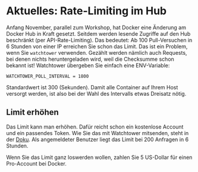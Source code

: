 # Aktuelles: Rate-Limiting im Hub

Anfang November, parallel zum Workshop, hat Docker eine Änderung am Docker Hub in Kraft gesetzt. Seitdem werden lesende Zugriffe auf den Hub beschränkt (per API-Rate-Limiting). Das bedeutet: Ab 100 Pull-Versuchen in 6 Stunden von einer IP erreichen Sie schon das Limit. Das ist ein Problem, wenn Sie `watchtower` verwenden. Gezählt werden nämlich auch Requests, bei denen nichts heruntergeladen wird, weil die Checksumme schon bekannt ist! Watchtower übergeben Sie einfach eine ENV-Variable:

```
WATCHTOWER_POLL_INTERVAL = 1800
```

Standardwert ist 300 (Sekunden). Damit alle Container auf Ihrem Host versorgt werden, ist also bei der Wahl des Intervalls etwas Dreisatz nötig.

## Limit erhöhen

Das Limit kann man erhöhen. Dafür reicht schon ein kostenlose Account und ein passendes Token. Wie Sie das mit Watchtower mitsenden, steht in der [Doku](https://containrrr.dev/watchtower/private-registries/). Als angemeldeter Benutzer liegt das Limit bei 200 Anfragen in 6 Stunden.

Wenn Sie das Limit ganz loswerden wollen, zahlen Sie 5 US-Dollar für einen Pro-Account bei Docker.
